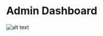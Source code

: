 # Admin Dashboard
![alt text]([http://url/to/img.png](https://github.com/dzordzie/admin-dashboard/blob/main/documentation/dashboard-project.png)https://github.com/dzordzie/admin-dashboard/blob/main/documentation/dashboard-project.png)
